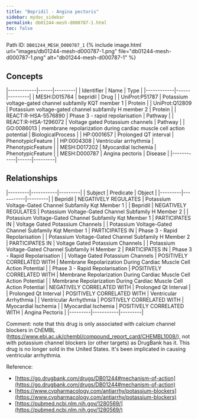 ```yaml
---
title: "Bepridil - Angina pectoris"
sidebar: mydoc_sidebar
permalink: db01244-mesh-d000787-1.html
toc: false 
---
```



Path ID: `DB01244_MESH_D000787_1`
{% include image.html url="images/db01244-mesh-d000787-1.png" file="db01244-mesh-d000787-1.png" alt="db01244-mesh-d000787-1" %}

## Concepts

|------------|------|---------|
| Identifier | Name | Type    |
|------------|------|---------|
| MESH:D015764 | bepridil | Drug |
| UniProt:P51787 | Potassium voltage-gated channel subfamily KQT member 1 | Protein |
| UniProt:Q12809 | Potassium voltage-gated channel subfamily H member 2 | Protein |
| REACT:R-HSA-5576890 | Phase 3 - rapid repolarisation | Pathway |
| REACT:R-HSA-1296072 | Voltage gated Potassium channels | Pathway |
| GO:0086013 | membrane repolarization during cardiac muscle cell action potential | BiologicalProcess |
| HP:0001657 | Prolonged QT interval | PhenotypicFeature |
| HP:0004308 | Ventricular arrhythmia | PhenotypicFeature |
| MESH:D017202 | Myocardial Ischemia | PhenotypicFeature |
| MESH:D000787 | Angina pectoris | Disease |
|------------|------|---------|

## Relationships

|---------|-----------|---------|
| Subject | Predicate | Object  |
|---------|-----------|---------|
| Bepridil | NEGATIVELY REGULATES | Potassium Voltage-Gated Channel Subfamily Kqt Member 1 |
| Bepridil | NEGATIVELY REGULATES | Potassium Voltage-Gated Channel Subfamily H Member 2 |
| Potassium Voltage-Gated Channel Subfamily Kqt Member 1 | PARTICIPATES IN | Voltage Gated Potassium Channels |
| Potassium Voltage-Gated Channel Subfamily Kqt Member 1 | PARTICIPATES IN | Phase 3 - Rapid Repolarisation |
| Potassium Voltage-Gated Channel Subfamily H Member 2 | PARTICIPATES IN | Voltage Gated Potassium Channels |
| Potassium Voltage-Gated Channel Subfamily H Member 2 | PARTICIPATES IN | Phase 3 - Rapid Repolarisation |
| Voltage Gated Potassium Channels | POSITIVELY CORRELATED WITH | Membrane Repolarization During Cardiac Muscle Cell Action Potential |
| Phase 3 - Rapid Repolarisation | POSITIVELY CORRELATED WITH | Membrane Repolarization During Cardiac Muscle Cell Action Potential |
| Membrane Repolarization During Cardiac Muscle Cell Action Potential | NEGATIVELY CORRELATED WITH | Prolonged Qt Interval |
| Prolonged Qt Interval | POSITIVELY CORRELATED WITH | Ventricular Arrhythmia |
| Ventricular Arrhythmia | POSITIVELY CORRELATED WITH | Myocardial Ischemia |
| Myocardial Ischemia | POSITIVELY CORRELATED WITH | Angina Pectoris |
|---------|-----------|---------|

Comment: note that this drug is only associated with calcium channel blockers in ChEMBL (https://www.ebi.ac.uk/chembl/compound_report_card/CHEMBL1008/), not with potassium channel blockers (or other targets) as DrugBank has it. This drug is no longer sold in the United States. It's been implicated in causing ventricular arrhythmia.

Reference: 
  - [https://go.drugbank.com/drugs/DB01244#mechanism-of-action](https://go.drugbank.com/drugs/DB01244#mechanism-of-action)
  - [https://www.cvpharmacology.com/antiarrhy/potassium-blockers](https://www.cvpharmacology.com/antiarrhy/potassium-blockers)
  - [https://pubmed.ncbi.nlm.nih.gov/1280569/](https://pubmed.ncbi.nlm.nih.gov/1280569/)
